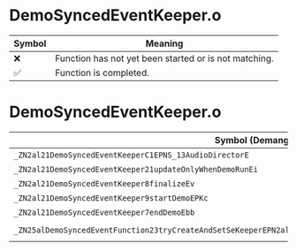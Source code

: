 # DemoSyncedEventKeeper.o
| Symbol | Meaning 
| ------------- | ------------- 
| :x: | Function has not yet been started or is not matching. 
| :white_check_mark: | Function is completed. 


# DemoSyncedEventKeeper.o
| Symbol (Demangled) | Symbol (Mangled) | Decompiled? |
| ------------- |  ------------- | ------------- |
| `_ZN2al21DemoSyncedEventKeeperC1EPNS_13AudioDirectorE` | `al::DemoSyncedEventKeeper::DemoSyncedEventKeeper(al::AudioDirector *)` | :white_check_mark: |
| `_ZN2al21DemoSyncedEventKeeper21updateOnlyWhenDemoRunEi` | `al::DemoSyncedEventKeeper::updateOnlyWhenDemoRun(int)` | :white_check_mark: |
| `_ZN2al21DemoSyncedEventKeeper8finalizeEv` | `al::DemoSyncedEventKeeper::finalize(void)` | :white_check_mark: |
| `_ZN2al21DemoSyncedEventKeeper9startDemoEPKc` | `al::DemoSyncedEventKeeper::startDemo(char const*)` | :white_check_mark: |
| `_ZN2al21DemoSyncedEventKeeper7endDemoEbb` | `al::DemoSyncedEventKeeper::endDemo(bool,bool)` | :white_check_mark: |
| `_ZN25alDemoSyncedEventFunction23tryCreateAndSetSeKeeperEPN2al21DemoSyncedEventKeeperEPNS0_13AudioDirectorEPKc` | `alDemoSyncedEventFunction::tryCreateAndSetSeKeeper(al::DemoSyncedEventKeeper *,al::AudioDirector *,char const*)` | :white_check_mark: |
